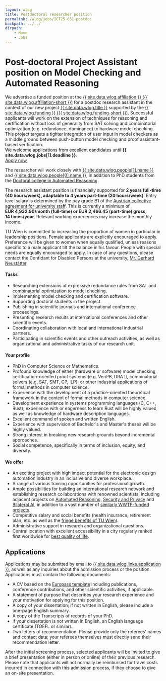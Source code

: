 ```yaml
---
layout: wlog
title: Postdoctoral researcher position
permalink: /wlog/jobs/ICT25-051-postdoc
backpath: ../../
dirpath:
    - Home
    - Jobs
---
```


<h1>Post-doctoral Project Assistant position on Model Checking and Automated Reasoning</h1>

<div class="summary">
We advertise a funded position at the
<a href="{{ site.data.wlog.affiliation-url }}">{{ site.data.wlog.affiliation }} ({{ site.data.wlog.affiliation-short }})</a>
for a postdoc research assistant in the context of our new project
<a href="{{ site.data.wlog.canonical }}">{{ site.data.wlog.title }}</a>
supported by the
<a href="{{ site.data.wlog.funding-url }}">{{ site.data.wlog.funding }} ({{ site.data.wlog.funding-short }})</a>.
Successful applicants will work on the extension of techniques for reasoning and certification without loss of generality
from SAT solving and combinatorial optimization (e.g. redundance, dominance) to hardware model checking.
This project targets a tighter integration of user input in model checkers
as a middle ground between push-button model checking and proof assistant-based verification.
</div>

<div class="notice">
    We welcome applications from excellent candidates until <strong>{{ site.data.wlog.jobs[1].deadline }}</strong>.
    <div class="button-row">
        <a class="btn-big" href="#applications">Apply now</a>
    </div>
</div>

The researcher will work closely with
<a href="{{ site.data.wlog.people[1].url }}">{{ site.data.wlog.people[1].name }}</a>
and <a href="{{ site.data.wlog.people[0].url }}">{{ site.data.wlog.people[0].name }}</a>,
in addition to PhD students from the
<a href="{{ site.data.wlog.links.docfunds }}">Doctoral college in Automated Reasoning</a>.

The research assistant position is financially supported for <strong>2&nbsp;years full-time (40 hours/week),
adaptable to 4&nbsp;years part-time (20 hours/week)</strong>.
Entry level salary is determined by the pay grade B1 of the
<a href="{{ site.data.wlog.links.kollektivvertrag }}">Austrian collective agreement for university staff</a>.
This is currently a minimum of <strong>EUR&nbsp;4,932.90/month (full-time) or EUR&nbsp;2,466.45 (part-time) gross, 14&nbsp;times/year</strong>. Relevant working experiences may increase the monthly income.

TU Wien is committed to increasing the proportion of women in particular in leadership positions.
Female applicants are explicitly encouraged to apply.
Preference will be given to women when equally qualified,
unless reasons specific to a male applicant tilt the balance in his favour.
People with special needs are equally encouraged to apply.
In case of any questions, please contact the Confidant for Disabled Persons at the university,
<a href="{{ site.data.wlog.links.disability }}">Mr. Gerhard Neustätter</a>.

<h4>Tasks</h4>

<ul class="dotlist">
<li>Researching extensions of expressive redundance rules from SAT and combinatorial optimization
to model checking.</li>
<li>Implementing model checking and certification software.</li>
<li>Supporting doctoral students in the project.</li>
<li>Publishing in scientific journals and international conference proceedings.</li>
<li>Presenting research results at international conferences and other scientific events.</li>
<li>Coordinating collaboration with local and international industrial partners.</li>
<li>Participating in scientific events and other outreach activities,
as well as organizational and administrative tasks of our research unit.</li>
</ul>

<h4>Your profile</h4>

<ul class="dotlist">
<li>PhD in Computer Science or Mathematics.</li>
<li>Profound knowledge of either (hardware or software) model checking, certification-oriented proof systems (e.g. VeriPB, DRAT), combinatorial solvers (e.g. SAT, SMT, CP, ILP),
or other industrial applications of formal methods in computer science.</li>
<li>Experience with the development of a practice-oriented theoretical framework in the context of formal methods in computer science.</li>
<li>Development experience in systems programming languages (C, C++, Rust);
experience with or eagerness to learn Rust will be highly valued,
as well as knowledge of hardware description languages.</li>
<li>Excellent command of spoken and written English.</li>
<li>Experience with supervision of Bachelor's and Master's theses will be highly valued.</li>
<li>Strong interest in breaking new research grounds beyond incremental approaches.</li>
<li>Social competence, specifically in terms of inclusion, equity, and diversity.</li>
</ul>

<h4>We offer</h4>

<ul class="dotlist">
<li>An exciting project with high impact potential for the electronic design automation industry in an inclusive and diverse workplace.</li>
<li>A range of various training opportunities for professional growth.</li>
<li>Ample possibilities for building an international research network and establishing research collaborations with renowned scientists, including adjacent projects on
<a href="{{ site.data.wlog.links.docfunds }}">Automated Reasoning</a>,
<a href="{{ site.data.wlog.links.spycode }}">Security and Privacy</a>
and
<a href="{{ site.data.wlog.links.bilai }}">Bilateral AI</a>,
in addition to a vast number of
<a href="{{ site.data.wlog.links.wwtf-promo }}">similarly WWTF-funded projects</a>.</li>
<li>Competitive salary and social benefits (health insurance, retirement plan, etc. as well as the
<a href="{{ site.data.wlog.links.fringe-benefits }}">fringe benefits of TU&nbsp;Wien</a>).</li>
<li>Administrative support in research and organizational questions.</li>
<li>Central location with excellent accessibility in a city regularly ranked first worldwide for
<a href="{{ site.data.wlog.links.quality-of-life }}">best quality of life</a>.</li>
</ul>

<h2 id="applications">Applications</h2>

Applications may be submitted by email to
<a href="mailto:{{ site.data.wlog.links.application }}"><email>{{ site.data.wlog.links.application }}</email></a>,
as well as any inquiries about the admission process or the position. Applications must contain the following documents:

<ul class="dotlist">
<li>A CV based on the
<a href="{{ side.data.wlog.links.europass }}">Europass template</a>
including publications, conference contributions, and other scientific activities, if applicable.</li>
<li>A statement of purpose that describes your research experience and your motivation for applying for this position.</li>
<li>A copy of your dissertation; if not written in English, please include a one-page English summary.</li>
<li>A copy of the Transcripts of records of your PhD.</li>
<li>If your dissertation is not written in English, an English language certificate (TOEFL or similar).</li>
<li>Two letters of recommendation. Please provide only the referees' names and contact data;
your referees themselves must directly send their recommendation letter.</li>
</ul>

After the initial screening process, selected applicants will be invited to give a brief presentation (either in person or online) of their previous research.
Please note that applicants will not normally be reimbursed for travel costs incurred in connection with this admission process,
if they choose to give an on-site presentation.